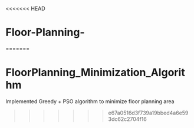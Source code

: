<<<<<<< HEAD
# Floor-Planning-
=======
# FloorPlanning_Minimization_Algorithm
Implemented Greedy + PSO algorithm to minimize floor planning area
>>>>>>> e67a0516d3f739a19bbed4a6e593dc62c2704f16
